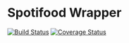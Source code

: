 # Spotifood Wrapper

[![Build Status](https://travis-ci.org/mateussmohamed/spotifood-wrapper.svg?branch=master)](https://travis-ci.org/mateussmohamed/spotifood-wrapper) [![Coverage Status](https://coveralls.io/repos/github/mateussmohamed/spotifood-wrapper/badge.svg?branch=master)](https://coveralls.io/github/mateussmohamed/spotifood-wrapper?branch=master)
